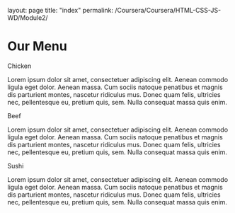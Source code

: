 layout: page
title: "index"
permalink: /Coursera/Coursera/HTML-CSS-JS-WD/Module2/

<!DOCTYPE html>
<html>
  <head>
    <title>Responsive Layout</title>
    <meta name="viewport" content="width=device-width, initial-scale=1">
    <link rel="stylesheet" type="text/css" href="style.css">
  </head>
  <body>
    <h1>Our Menu</h1>
      <div class="col-lg-4 col-md-6 col-sm-12">
        <div class="box">
          <p class="content-name name1">Chicken</p>
          <p class="content">Lorem ipsum dolor sit amet, consectetuer adipiscing elit. Aenean commodo ligula eget dolor. Aenean massa. Cum sociis natoque penatibus et magnis dis parturient montes, nascetur ridiculus mus. Donec quam felis, ultricies nec, pellentesque eu, pretium quis, sem. Nulla consequat massa quis enim.</p>
        </div>
      </div>
      <div class="col-lg-4 col-md-6 col-sm-12">
        <div class="box">
          <p class="content-name name2">Beef</p>
          <p class="content">Lorem ipsum dolor sit amet, consectetuer adipiscing elit. Aenean commodo ligula eget dolor. Aenean massa. Cum sociis natoque penatibus et magnis dis parturient montes, nascetur ridiculus mus. Donec quam felis, ultricies nec, pellentesque eu, pretium quis, sem. Nulla consequat massa quis enim.</p>
        </div>
      </div>
      <div class="col-lg-4 col-md-12 col-sm-12">
        <div class="box">
          <p class="content-name name3">Sushi</p>
          <p class="content">Lorem ipsum dolor sit amet, consectetuer adipiscing elit. Aenean commodo ligula eget dolor. Aenean massa. Cum sociis natoque penatibus et magnis dis parturient montes, nascetur ridiculus mus. Donec quam felis, ultricies nec, pellentesque eu, pretium quis, sem. Nulla consequat massa quis enim.</p>
        </div>	
      </div>
  </body>
</html>
